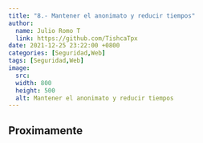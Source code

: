 ```yaml
---
title: "8.- Mantener el anonimato y reducir tiempos"
author: 
  name: Julio Romo T
  link: https://github.com/TishcaTpx
date: 2021-12-25 23:22:00 +0800
categories: [Seguridad,Web]
tags: [Seguridad,Web]
image:
  src: 
  width: 800
  height: 500
  alt: Mantener el anonimato y reducir tiempos
---
```


## Proximamente
